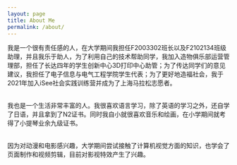 ```yaml
---
layout: page
title: About Me
permalink: /about/
---
```

我是一个很有责任感的人，在大学期间我担任F2003302班长以及F2102134班级助理，并且我乐于助人，为了利用自己的技术帮助同学，我加入造物俱乐部运营管理部，担任了长达四年的学生创新中心3D打印中心助管；为了传达同学们的意见建议，我担任了电子信息与电气工程学院学生代表；为了更好地造福社会，我于2021年加入iSee社会实践训练营并成为了上海马拉松志愿者。

<br>我也是一个生活非常丰富的人。我很喜欢语言学习，除了英语的学习之外，还自学了日语，并且拿到了N2证书。同时我自小就很喜欢音乐和绘画，在小学期间就考得了小提琴业余九级证书。

<br>因为对动漫和电影感兴趣，大学期间尝试接触了计算机视觉方面的知识，也学会了页面制作和视频剪辑，目前对影视特效产生了兴趣。 
<br>
